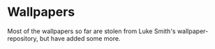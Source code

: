 # Wallpapers
Most of the wallpapers so far are stolen from Luke Smith's wallpaper-repository, but have added some more.
